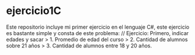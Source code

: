 # ejercicio1C
Este repositorio incluye mi primer ejercicio en el lenguaje C#, este ejercicio es bastante simple y consta de este problema:
// Ejercicio: Primero, indicar edades y sacar > 1. Promedio de edad del curso > 2. Cantidad de alumnos sobre 21 años > 3. Cantidad de alumnos entre 18 y 20 años.

